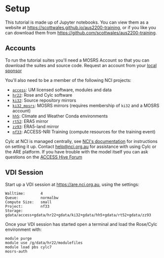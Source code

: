 # Setup

This tutorial is made up of Jupyter notebooks. You can view them as a website at https://scottwales.github.io/aus2200-training, or if you like you can download them from https://github.com/scottwales/aus2200-training.

## Accounts

To run the tutorial suites you'll need a MOSRS Account so that you can download the suites and source code. Request an account from your [local sponsor](https://opus.nci.org.au/display/DAE/UK+Met+Office+environment+prerequisites)

You'll also need to be a member of the following NCI projects:

 * [`access`](https://my.nci.org.au/mancini/project/access): UM licensed software, modules and data
 * [`hr22`](https://my.nci.org.au/mancini/project/hr22): Rose and Cylc software
 * [`ki32`](https://my.nci.org.au/mancini/project/ki32): Source repository mirrors
 * [`ki32_mosrs`](https://my.nci.org.au/mancini/project/ki32_mosrs): MOSRS mirrors (requires membership of `ki32` and a MOSRS account)
 * [`hh5`](https://my.nci.org.au/mancini/project/hh5): Climate and Weather Conda environments
 * [`rt52`](https://my.nci.org.au/mancini/project/rt52): ERA5 mirror
 * [`zz93`](https://my.nci.org.au/mancini/project/zz93): ERA5-land mirror
 * [`nf33`](https://my.nci.org.au/mancini/project/nf33): ACCESS-NRI Training (compute resources for the training event)
 
Cylc at NCI is managed centrally, see [NCI's documentation](https://opus.nci.org.au/display/DAE/UK+Met+Office+Environment+on+NCI) for instructions on setting it up. Contact help@nci.org.au for assistance with using Cylc or the ARE platform. If you have trouble with the model itself you can ask questions on the [ACCESS Hive Forum](https://forum.access-hive.org.au/latest)

## VDI Session

Start up a VDI session at https://are.nci.org.au, using the settings:

```
Walltime:       4
Queue:          normalbw
Compute Size:   small
Project:        nf33
Storage:        gdata/access+gdata/hr22+gdata/ki32+gdata/hh5+gdata/rt52+gdata/zz93
```

Once your VDI session has started open a terminal and load the Rose/Cylc environment with:
```
module purge
module use /g/data/hr22/modulefiles
module load pbs cylc7
mosrs-auth
```
